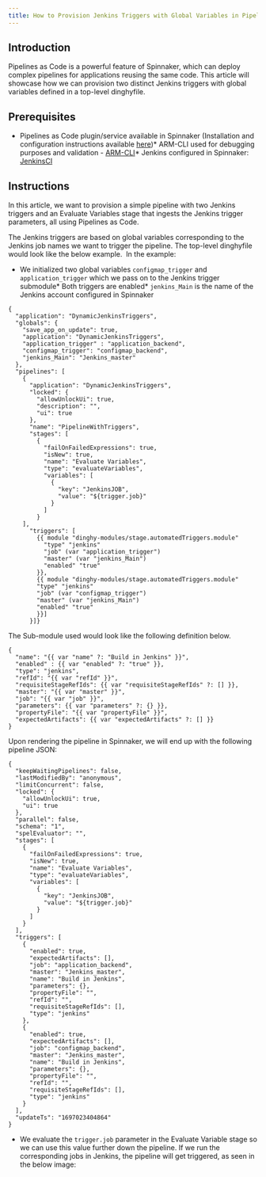 ```yaml
---
title: How to Provision Jenkins Triggers with Global Variables in Pipelines as Code/Dinghy
---
```


## Introduction
Pipelines as Code is a powerful feature of Spinnaker, which can deploy complex pipelines for applications reusing the same code. This article will showcase how we can provision two distinct Jenkins triggers with global variables defined in a top-level dinghyfile.

## Prerequisites
* Pipelines as Code plugin/service available in Spinnaker (Installation and configuration instructions available [here](https://docs.armory.io/plugins/pipelines-as-code/install/armory-cd/))* ARM-CLI used for debugging purposes and validation - [ARM-CLI](https://docs.armory.io/plugins/pipelines-as-code/arm-cli/)* Jenkins configured in Spinnaker: [JenkinsCI](https://spinnaker.io/docs/setup/other_config/ci/jenkins/)

## Instructions
In this article, we want to provision a simple pipeline with two Jenkins triggers and an Evaluate Variables stage that ingests the Jenkins trigger parameters, all using Pipelines as Code.

The Jenkins triggers are based on global variables corresponding to the Jenkins job names we want to trigger the pipeline.
The top-level dinghyfile would look like the below example. 
In the example:
* We initialized two global variables ```configmap_trigger``` and ```application_trigger``` which we pass on to the Jenkins trigger submodule* Both triggers are enabled* ```jenkins_Main``` is the name of the Jenkins account configured in Spinnaker
```
{
  "application": "DynamicJenkinsTriggers",
  "globals": {
    "save_app_on_update": true,
    "application": "DynamicJenkinsTriggers",
    "application_trigger" : "application_backend",
    "configmap_trigger": "configmap_backend",
    "jenkins_Main": "Jenkins_master"
  },
  "pipelines": [
    {
      "application": "DynamicJenkinsTriggers",
      "locked": {
        "allowUnlockUi": true,
        "description": "",
        "ui": true
      },
      "name": "PipelineWithTriggers",
      "stages": [
        {
          "failOnFailedExpressions": true,
          "isNew": true,
          "name": "Evaluate Variables",
          "type": "evaluateVariables",
          "variables": [
            {
              "key": "JenkinsJOB",
              "value": "${trigger.job}"
            }
          ]
        }
    ],
      "triggers": [
        {{ module "dinghy-modules/stage.automatedTriggers.module"
          "type" "jenkins"
          "job" (var "application_trigger")
          "master" (var "jenkins_Main")
          "enabled" "true"
        }},
        {{ module "dinghy-modules/stage.automatedTriggers.module"
        "type" "jenkins"
        "job" (var "configmap_trigger")
        "master" (var "jenkins_Main")
        "enabled" "true"
        }}]
      }]}
```
The Sub-module used would look like the following definition below.
```
{
  "name": "{{ var "name" ?: "Build in Jenkins" }}",
  "enabled" : {{ var "enabled" ?: "true" }},
  "type": "jenkins",
  "refId": "{{ var "refId" }}",
  "requisiteStageRefIds": {{ var "requisiteStageRefIds" ?: [] }},
  "master": "{{ var "master" }}",
  "job": "{{ var "job" }}",
  "parameters": {{ var "parameters" ?: {} }},
  "propertyFile": "{{ var "propertyFile" }}",
  "expectedArtifacts": {{ var "expectedArtifacts" ?: [] }}
}
```
Upon rendering the pipeline in Spinnaker, we will end up with the following pipeline JSON:
```
{
  "keepWaitingPipelines": false,
  "lastModifiedBy": "anonymous",
  "limitConcurrent": false,
  "locked": {
    "allowUnlockUi": true,
    "ui": true
  },
  "parallel": false,
  "schema": "1",
  "spelEvaluator": "",
  "stages": [
    {
      "failOnFailedExpressions": true,
      "isNew": true,
      "name": "Evaluate Variables",
      "type": "evaluateVariables",
      "variables": [
        {
          "key": "JenkinsJOB",
          "value": "${trigger.job}"
        }
      ]
    }
  ],
  "triggers": [
    {
      "enabled": true,
      "expectedArtifacts": [],
      "job": "application_backend",
      "master": "Jenkins_master",
      "name": "Build in Jenkins",
      "parameters": {},
      "propertyFile": "",
      "refId": "",
      "requisiteStageRefIds": [],
      "type": "jenkins"
    },
    {
      "enabled": true,
      "expectedArtifacts": [],
      "job": "configmap_backend",
      "master": "Jenkins_master",
      "name": "Build in Jenkins",
      "parameters": {},
      "propertyFile": "",
      "refId": "",
      "requisiteStageRefIds": [],
      "type": "jenkins"
    }
  ],
  "updateTs": "1697023404864"
}
```
* We evaluate the ```trigger.job``` parameter in the Evaluate Variable stage so we can use this value further down the pipeline. If we run the corresponding jobs in Jenkins, the pipeline will get triggered, as seen in the below image:
 

